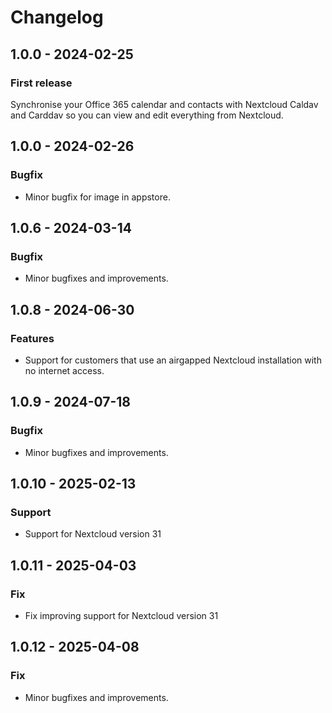 # Changelog

## 1.0.0 - 2024-02-25

### First release
Synchronise your Office 365 calendar and contacts with Nextcloud Caldav and Carddav so you can view and edit everything from Nextcloud.

## 1.0.0 - 2024-02-26

### Bugfix
- Minor bugfix for image in appstore.

## 1.0.6 - 2024-03-14

### Bugfix
- Minor bugfixes and improvements.

## 1.0.8 - 2024-06-30
### Features
- Support for customers that use an airgapped Nextcloud installation with no internet access.

## 1.0.9 - 2024-07-18

### Bugfix
- Minor bugfixes and improvements.

## 1.0.10 - 2025-02-13

### Support
- Support for Nextcloud version 31

## 1.0.11 - 2025-04-03

### Fix
- Fix improving support for Nextcloud version 31

## 1.0.12 - 2025-04-08

### Fix
- Minor bugfixes and improvements.